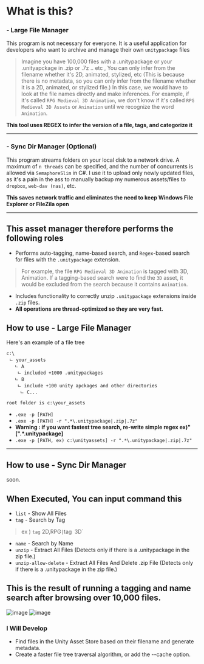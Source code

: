 # What is this?

### - Large File Manager
This program is not necessary for everyone. It is a useful application for developers who want to archive and manage their own `unitypackage` files


>  Imagine you have 100,000 files with a .unitypackage or your .unityapckage in .zip or .7z .. etc , You can only infer from the filename whether it's 2D, animated, stylized, etc (This is because there is no metadata, so you can only infer from the filename whether it is a 2D, animated, or stylized file.)
In this case, we would have to look at the file names directly and make inferences. For example, if it's called `RPG Medieval 3D Animation`, we don't know if it's called `RPG Medieval 3D Assets` or `Animation` until we recognize the word `Animation`.
 
**This tool uses REGEX to infer the version of a file, tags, and categorize it**

-----------------
### - Sync Dir Manager (Optional)

 This program streams folders on your local disk to a network drive. A maximum of `n threads` can be specified, and the number of concurrents is allowed via `SemaphoreSlim` in C#.
I use it to upload only newly updated files, as it's a pain in the ass to manually backup my numerous assets/files to `dropbox`, `web-dav (nas)`, etc.

**This saves network traffic and eliminates the need to keep Windows File Explorer or FileZila open**

-------------------------------------
## This asset manager therefore performs the following roles

- Performs auto-tagging, name-based search, and `Regex`-based search for files with the `.unitypackage` extension.
> For example, the file `RPG Medieval 3D Animation` is tagged with 3D, Animation. If a tagging-based search were to find the `3D` asset, it would be excluded from the search because it contains `Animation`.
- Includes functionality to correctly unzip `.unitypackage` extensions inside `.zip` files.
- **All operations are thread-optimized so they are very fast.** 



## How to use - Large File Manager
Here's an example of a file tree
```
c:\
 ㄴ your_assets
   ㄴ A
    ㄴ included +1000 .unitypackages
   ㄴ B
    ㄴ include +100 unity apckages and other directories
     ㄴ C...
```
     
`root folder is c:\your_assets`

- `.exe -p [PATH]`
- `.exe -p [PATH] -r ".*\.unitypackage|.zip|.7z"`
- 
  **Warning : if you want fastest tree search, re-write simple regex ex)"[".*\.unitypackage]**
- `.exe -p [PATH, ex) c:\unityassets] -r ".*\.unitypackage|.zip|.7z"`
--------------------------
## How to use - Sync Dir Manager
 soon.
 
## When Executed, You can input command this

- `list` - Show All Files
- `tag` - Search by Tag
> ex ) `tag` 2D,RPG` | `tag` `3D`
- `name` - Search by Name
- `unzip` - Extract All Files (Detects only if there is a .unitypackage in the zip file.)
- `unzip-allow-delete` - Extract All Files And Delete .zip File (Detects only if there is a .unitypackage in the zip file.)
 
## This is the result of running a tagging and name search after browsing over 10,000 files.
![image](https://github.com/shlifedev/unity-large-assets-manager/assets/49047211/19708959-9d46-4596-85a8-e88591e7edf2)
![image](https://github.com/shlifedev/unity-large-assets-manager/assets/49047211/d081c904-0ab8-4c69-8f06-2b6e3148e084)


### I Will Develop 
- Find files in the Unity Asset Store based on their filename and generate metadata.
- Create a faster file tree traversal algorithm, or add the --cache option.
